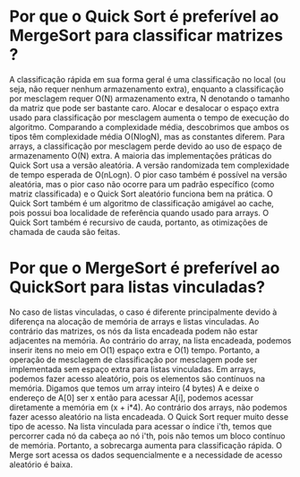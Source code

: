 # Por que o Quick Sort é preferível ao MergeSort para classificar matrizes  ?

A classificação rápida em sua forma geral é uma classificação no local (ou seja, não requer nenhum armazenamento extra), enquanto a classificação por mesclagem requer O(N) armazenamento extra, N denotando o tamanho da matriz que pode ser bastante caro. Alocar e desalocar o espaço extra usado para classificação por mesclagem aumenta o tempo de execução do algoritmo. Comparando a complexidade média, descobrimos que ambos os tipos têm complexidade média O(NlogN), mas as constantes diferem. Para arrays, a classificação por mesclagem perde devido ao uso de espaço de armazenamento O(N) extra. 
A maioria das implementações práticas do Quick Sort usa a versão aleatória. A versão randomizada tem complexidade de tempo esperada de O(nLogn). O pior caso também é possível na versão aleatória, mas o pior caso não ocorre para um padrão específico (como matriz classificada) e o Quick Sort aleatório funciona bem na prática.
O Quick Sort também é um algoritmo de classificação amigável ao cache, pois possui boa localidade de referência quando usado para arrays. 
O Quick Sort também é recursivo de cauda, ​​portanto, as otimizações de chamada de cauda são feitas.

# Por que o MergeSort é preferível ao QuickSort para listas vinculadas? 

No caso de listas vinculadas, o caso é diferente principalmente devido à diferença na alocação de memória de arrays e listas vinculadas. Ao contrário das matrizes, os nós da lista encadeada podem não estar adjacentes na memória. Ao contrário do array, na lista encadeada, podemos inserir itens no meio em O(1) espaço extra e O(1) tempo. Portanto, a operação de mesclagem de classificação por mesclagem pode ser implementada sem espaço extra para listas vinculadas.
Em arrays, podemos fazer acesso aleatório, pois os elementos são contínuos na memória. Digamos que temos um array inteiro (4 bytes) A ​​e deixe o endereço de A[0] ser x então para acessar A[i], podemos acessar diretamente a memória em (x + i*4). Ao contrário dos arrays, não podemos fazer acesso aleatório na lista encadeada. O Quick Sort requer muito desse tipo de acesso. Na lista vinculada para acessar o índice i'th, temos que percorrer cada nó da cabeça ao nó i'th, pois não temos um bloco contínuo de memória. Portanto, a sobrecarga aumenta para classificação rápida. O Merge sort acessa os dados sequencialmente e a necessidade de acesso aleatório é baixa. 